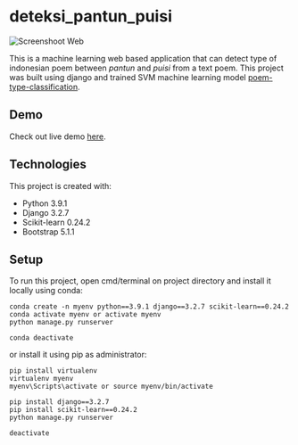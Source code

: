 # deteksi_pantun_puisi

![Screenshoot Web](../assets/demo.PNG?raw=true)

This is a machine learning web based application that can detect type of indonesian poem between *pantun*
and *puisi* from a text poem. This project was built using django and trained SVM machine learning model [poem-type-classification](https://github.com/erwintobing15/poem-type-classification).

## Demo
Check out live demo [here](http://deteksipantunpuisi.pythonanywhere.com/).

## Technologies
This project is created with:
* Python 3.9.1
* Django 3.2.7
* Scikit-learn 0.24.2
* Bootstrap 5.1.1

## Setup
To run this project, open cmd/terminal on project directory and install it locally using conda:
```
conda create -n myenv python==3.9.1 django==3.2.7 scikit-learn==0.24.2
conda activate myenv or activate myenv
python manage.py runserver

conda deactivate
```
or install it using pip as administrator:
```
pip install virtualenv
virtualenv myenv
myenv\Scripts\activate or source myenv/bin/activate

pip install django==3.2.7
pip install scikit-learn==0.24.2
python manage.py runserver

deactivate
```
